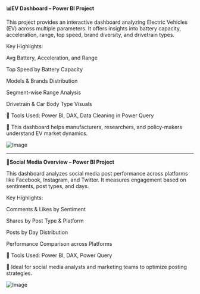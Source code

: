 **📊EV Dashboard – Power BI Project**

This project provides an interactive dashboard analyzing Electric Vehicles (EV) across multiple parameters. It offers insights into battery capacity, acceleration, range, top speed, brand diversity, and drivetrain types.

Key Highlights:

Avg Battery, Acceleration, and Range

Top Speed by Battery Capacity

Models & Brands Distribution

Segment-wise Range Analysis

Drivetrain & Car Body Type Visuals


🔧 Tools Used: Power BI, DAX, Data Cleaning in Power Query

📌 This dashboard helps manufacturers, researchers, and policy-makers understand EV market dynamics.

![Image](https://github.com/user-attachments/assets/97b5cc1d-8f8a-41de-968a-26fa97a3e885)

---

**📱Social Media Overview – Power BI Project**

This dashboard analyzes social media post performance across platforms like Facebook, Instagram, and Twitter. It measures engagement based on sentiments, post types, and days.

Key Highlights:

Comments & Likes by Sentiment

Shares by Post Type & Platform

Posts by Day Distribution

Performance Comparison across Platforms


🔧 Tools Used: Power BI, DAX, Power Query

📌 Ideal for social media analysts and marketing teams to optimize posting strategies.

![Image](https://github.com/user-attachments/assets/a038e6f9-72ab-4307-be73-73cde12cf3ef)
